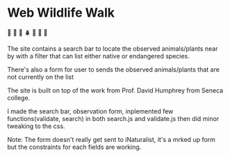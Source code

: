 # Web Wildlife Walk

:deciduous_tree: :rabbit2: :bug: :beetle: :honeybee: :hamster: :hibiscus:

The site contains a search bar to locate the observed animals/plants near by with a filter that can list either native or endangered species. 

There's also a form for user to sends the observed animals/plants that are not currently on the list

The site is built on top of the work from Prof. David Humphrey from Seneca college. 

I made the search bar, observation form, inplemented few functions(validate, search) in both search.js and validate.js then did minor tweaking to the css.

Note: The form doesn't really get sent to iNaturalist, it's a mrked up form but the constraints for each fields are working.
